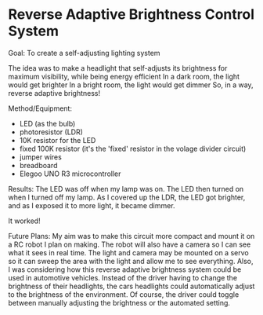# Reverse Adaptive Brightness Control System

Goal:
To create a self-adjusting lighting system

The idea was to make a headlight that self-adjusts its brightness for maximum visibility, while being energy efficient
In a dark room, the light would get brighter
In a bright room, the light would get dimmer
So, in a way, reverse adaptive brightness! 

Method/Equipment:
- LED (as the bulb) 
- photoresistor (LDR)
- 10K resistor for the LED 
- fixed 100K resistor (it's the 'fixed' resistor in the volage divider circuit)
- jumper wires
- breadboard
- Elegoo UNO R3 microcontroller

Results:
The LED was off when my lamp was on. 
The LED then turned on when I turned off my lamp.
As I covered up the LDR, the LED got brighter, and as I exposed it to more light, it became dimmer.

It worked!


Future Plans: 
My aim was to make this circuit more compact and mount it on a RC robot I plan on making. 
The robot will also have a camera so I can see what it sees in real time. 
The light and camera may be mounted on a servo so it can sweep the area with the light and allow me to see everything. 
Also, I was considering how this reverse adaptive brightness system could be used in automotive vehicles. Instead of the driver having to change the brightness of their headlights, the cars headlights could automatically adjust to the brightness of the environment. Of course, the driver could toggle between manually adjusting the brightness or the automated setting. 
